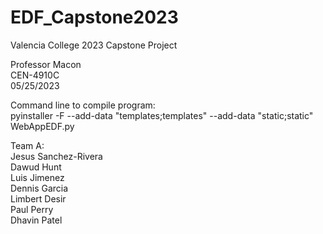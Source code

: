 # EDF_Capstone2023  
Valencia College 2023 Capstone Project  

Professor Macon  
CEN-4910C  
05/25/2023  

Command line to compile program:  
pyinstaller -F --add-data "templates;templates" --add-data "static;static" WebAppEDF.py  

Team A:  
Jesus Sanchez-Rivera  
Dawud Hunt  
Luis Jimenez  
Dennis Garcia  
Limbert Desir   
Paul Perry  
Dhavin Patel  

